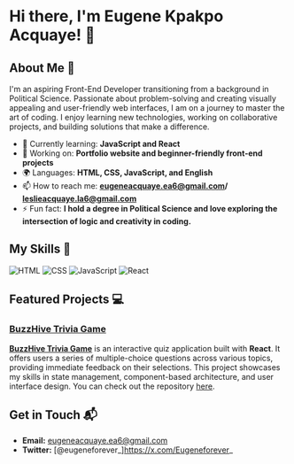 # Hi there, I'm Eugene Kpakpo Acquaye! 👋

## About Me 🚀

I'm an aspiring Front-End Developer transitioning from a background in Political Science. Passionate about problem-solving and creating visually appealing and user-friendly web interfaces, I am on a journey to master the art of coding. I enjoy learning new technologies, working on collaborative projects, and building solutions that make a difference.

- 🌱 Currently learning: **JavaScript and React**
- 🔭 Working on: **Portfolio website and beginner-friendly front-end projects**
- 🌍 Languages: **HTML, CSS, JavaScript, and English**
- 📫 How to reach me: **eugeneacquaye.ea6@gmail.com/ leslieacquaye.la6@gmail.com**
- ⚡ Fun fact: **I hold a degree in Political Science and love exploring the intersection of logic and creativity in coding.**

## My Skills 🧠

![HTML](https://img.shields.io/badge/-HTML-E34F26?style=flat-square&logo=html5&logoColor=white)
![CSS](https://img.shields.io/badge/-CSS-1572B6?style=flat-square&logo=css3&logoColor=white)
![JavaScript](https://img.shields.io/badge/-JavaScript-F7DF1E?style=flat-square&logo=javascript&logoColor=black)
![React](https://img.shields.io/badge/-React-61DAFB?style=flat-square&logo=react&logoColor=black)

## Featured Projects 💻

### [BuzzHive Trivia Game](https://buzzhivetrivia-game.netlify.app/)

**[BuzzHive Trivia Game](https://buzzhivetrivia-game.netlify.app/)** is an interactive quiz application built with **React**. It offers users a series of multiple-choice questions across various topics, providing immediate feedback on their selections. This project showcases my skills in state management, component-based architecture, and user interface design. You can check out the repository [here](https://github.com/Eugeneforever/Buzzhive-quiz-app-alxcapstone).

## Get in Touch 📬

- **Email:** eugeneacquaye.ea6@gmail.com
- **Twitter:** [@eugeneforever_]https://x.com/Eugeneforever_

